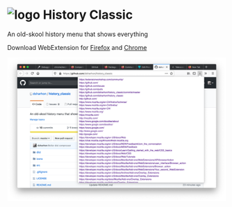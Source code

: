 # ![logo](https://github.com/dsharhon/history_classic/blob/master/src/48.png) History Classic
An old-skool history menu that shows everything

Download WebExtension for [Firefox](https://addons.mozilla.org/en-CA/firefox/addon/history-classic/) and [Chrome](https://chrome.google.com/webstore/detail/history-classic/holipbnhfamiicicambffdklnlmiahoc)

![screenshot](https://github.com/dsharhon/history_classic/blob/master/screenshot-firefox.png)

